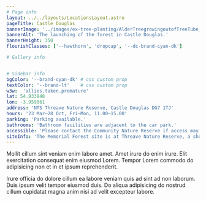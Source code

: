 ```yaml
---
# Page info
layout: ../../layouts/LocationsLayout.astro
pageTitle: Castle Douglas
bannerImage: '../images/ex-tree-planting/AlderTreegrowingoutofTreeTube_Threave.jpg'
bannerAlt: 'The launching of the forest in Castle Douglas.'
bannerHeight: 350
flourishClasses: ['--hawthorn', 'dropcap', '--dc-brand-cyan-dk']

# Gallery info


# Sidebar info
bgColor: '--brand-cyan-dk' # css custom prop
textColor: '--brand-lt'    # css custom prop
w3w:  'allies.taken.premature'
lat: 54.933848
lon: -3.959061
address: 'NTS Threave Nature Reserve, Castle Douglas DG7 1TJ'
hours: '23 Mar–28 Oct, Fri–Mon, 11.00–15.00'
parking: 'Parking available.'
bathrooms: 'Bathroom facilities are adjacent to the car park.'
accessible: 'Please contact the Community Nature Reserve if access may be a concern for you.'
siteInfo: 'The Memorial Forest site is at Threave Nature Reserve, a short walk from the main car park and visible as you arrive by car on the right hand side. From the car park, access is via a short path. '
---
```


Mollit cillum sint veniam enim labore amet. Amet irure do enim irure. Elit exercitation consequat enim eiusmod Lorem. Tempor Lorem commodo do adipisicing non et in et ipsum reprehenderit.

Irure officia do dolore cillum ea labore veniam quis ad sint ad non laborum. Duis ipsum velit tempor eiusmod duis. Do aliqua adipisicing do nostrud cillum cupidatat magna anim nisi ad velit excepteur labore.
